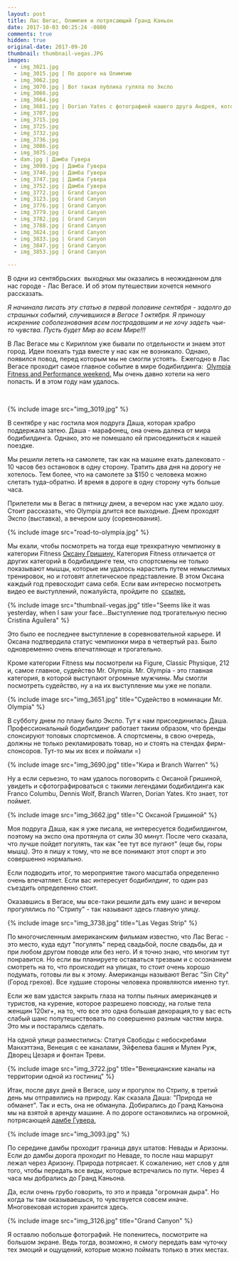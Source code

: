 ```yaml
---
layout: post
title: Лас Вегас, Олимпия и потрясающий Гранд Каньон
date: 2017-10-03 00:25:24 -0800
comments: true
hidden: true
original-date: 2017-09-20
thumbnail: thumbnail-vegas.JPG
images:
  - img_3021.jpg
  - img_3015.jpg | По дороге на Олимпию
  - img_3062.jpg
  - img_3070.jpg | Вот такая публика гуляла по Экспо
  - img_3066.jpg
  - img_3664.jpg
  - img_3681.jpg | Dorian Yates c фотографией нашего друга Андрея, который не смог приехать, но мысленно был с нами =)
  - img_3707.jpg
  - img_3715.jpg
  - img_3725.jpg
  - img_3732.jpg
  - img_3736.jpg
  - img_3086.jpg
  - img_3075.jpg
  - dam.jpg | Дамба Гувера
  - img_3098.jpg | Дамба Гувера
  - img_3746.jpg | Дамба Гувера
  - img_3747.jpg | Дамба Гувера
  - img_3752.jpg | Дамба Гувера
  - img_3772.jpg | Grand Canyon
  - img_3123.jpg | Grand Canyon
  - img_3776.jpg | Grand Canyon
  - img_3779.jpg | Grand Canyon
  - img_3782.jpg | Grand Canyon
  - img_3788.jpg | Grand Canyon
  - img_3824.jpg | Grand Canyon
  - img_3833.jpg | Grand Canyon
  - img_3847.jpg | Grand Canyon
  - img_3853.jpg | Grand Canyon

---
```

В одни из сентябрьских  выходных мы оказались в неожиданном для нас городе - Лас Вегасе. И об этом путешествии хочется немного рассказать. 

*Я начинала писать эту статью в первой половине сентября - задолго до страшных событий, случившихся в Вегасе 1 октября. Я приношу искренние соболезнования всем пострадавшим и не хочу задеть чьи-то чувства. Пусть будет Мир во всем Мире!!!*

В Лас Вегасе мы с Кириллом уже бывали по отдельности и знаем этот город. Идеи поехать туда вместе у нас как не возникало. Однако, появился повод, перед которым мы не смогли устоять. 
Ежегодно в Лас Вегасе проходит самое главное событие в мире бодибилдинга:  <a href="http://mrolympia.com/2017/" target="_blank">Olympia Fitness and Performance weekend.</a> Мы очень давно хотели на него попасть. И в этом году нам удалось. 

<!--separate--> 

{% include image src="img_3019.jpg" %}

В сентябре у нас гостила моя подруга Даша, которая  храбро поддержала затею. Даша - марафонец, она очень далека от мира бодибилдинга. Однако, это не помешало ей присоединиться к нашей поездке. 

Мы решили лететь на самолете, так как на машине ехать далековато - 10 часов без остановок в одну сторону. Тратить два дня на дорогу не хотелось. Тем более, что на самолете за $150 с человека можно слетать туда-обратно. И время в дороге в одну сторону чуть больше часа. 

Прилетели мы в Вегас в пятницу днем, а вечером нас уже ждало шоу. Стоит рассказать, что Olympia длится все выходные. Днем проходят Экспо (выставка), а вечером шоу (соревнования).

{% include image src="road-to-olympia.jpg" %}  

Мы ехали, чтобы посмотреть на тогда еще трехкратную чемпионку в категории Fitness <a href="https://oksanafitness.com/" target="_blank"> Оксану Гришину.</a> Категория Fitness отличается от других категорий в бодибилдинге тем, что спортсмены не только показывают мышцы, которые им удалось нарастить путем немыслимых тренировок, но и готовят атлетическое представление. В этом Оксана каждый год превосходит сама себя. Если вам интересно посмотреть видео ее выступлений, пожалуйста, пройдите по 
<a href="https://www.youtube.com/results?search_query=oksana+grishina+olympia" target="_blank"> ссылке.</a>

{% include image src="thumbnail-vegas.jpg" title="Seems like it was yesterday, when I saw your face...Выступление под трогательную песню Cristina Aguilera" %}

Это было ее последнее выступление в соревновательной карьере. И Оксана подтвердила статус чемпионки мира в четвертый раз. Было одновременно очень впечатляюще и трогательно. 

Кроме категории Fitness мы посмотрели на Figure, Classic Physique, 212 и, самое главное, судейство Mr. Olympia. 
Mr. Olympia - это главная категория, в которой выступают огромные мужчины. Мы смогли посмотреть судейство, ну а на их выступление мы уже не попали. 

{% include image src="img_3651.jpg" title="Судейство в номинации Mr. Olympia" %}

В субботу днем по плану было Экспо. Тут к нам присоединилась Даша. 
Профессиональный бодибилдинг работает таким образом, что бренды спонсируют топовых спортсменов. А спортсмены, в свою очередь, должны не только рекламировать товар, но и стоять на стендах фирм-спонсоров. Тут-то мы их всех и поймали =)

{% include image src="img_3690.jpg" title="Кира и Branch Warren" %}

Ну а если серьезно, то нам удалось поговорить с Оксаной Гришиной, увидеть и сфотографироваться с такими легендами бодибилдинга как Franco Columbu, Dennis Wolf, Branch Warren, Dorian Yates. Кто знает, тот поймет.

{% include image src="img_3662.jpg" title="С Оксаной Гришиной" %}

Моя подруга Даша, как я уже писала, не интересуется бодибилдингом, поэтому на экспо она протянула от силы 30 минут. После чего сказала, что лучше пойдет погулять, так как "ее тут все пугают" (еще бы, горы мышц). Это я пишу к тому, что не все понимают этот спорт и это совершенно нормально.

Если подводить итог, то мероприятие такого масштаба определенно очень впечатляет. Если вас интересует бодибилдинг, то один раз съездить определенно стоит.   

Оказавшись в Вегасе, мы все-таки решили дать ему шанс и вечером прогулялись по "Стрипу" - так называют здесь главную улицу. 

{% include image src="img_3738.jpg" title="Las Vegas Strip" %}

По многочисленным американским фильмам известно, что Лас Вегас - это место, куда едут "погулять" перед свадьбой, после свадьбы, да и при любом другом поводе или без него. И я точно знаю, что многим тут понравится. Но если вы планируете оставаться трезвым и с осознанием смотреть на то, что происходит на улицах, то стоит очень хорошо подумать, готовы ли вы к этому. Американцы называют Вегас "Sin City" (Город грехов). Все худшие стороны человека проявляются именно тут. 

Если же вам удастся закрыть глаза на толпы пьяных американцев и туристов, на курение, которое разрешено повсюду, на голые тела женщин 120кг+, на то, что все это одна большая декорация,то у вас есть слабый шанс попутешествовать по совершенно разным частям мира. Это мы и постарались сделать.

На одной улице разместились: Статуя Свободы с небоскребами Манхэттэна, Венеция с ее каналами, Эйфелева башня и Мулен Руж, Дворец Цезаря и фонтан Треви. 

{% include image src="img_3722.jpg" title="Венецианские каналы на территории одной из гостиниц" %}


Итак, после двух дней в Вегасе, шоу и прогулок по Стрипу, в третий день мы отправились на природу. Как сказала Даша: "Природа не обманет". Так и есть, она не обманула. Добирались до Гранд Каньона мы на взятой в аренду машине. А по дороге остановились на огромной, потрясающей <a href="https://ru.wikipedia.org/wiki/%D0%9F%D0%BB%D0%BE%D1%82%D0%B8%D0%BD%D0%B0_%D0%93%D1%83%D0%B2%D0%B5%D1%80%D0%B0" target="_blank">дамбе Гувера. </a>

{% include image src="img_3093.jpg" %}

По середине дамбы проходит граница двух штатов: Невады и Аризоны. Если до дамбы дорога проходит по Неваде, то после наш маршрут лежал через Аризону. Природа потрясает. К сожалению, нет слов у для того, чтобы передать все виды, которые встречались по пути. Через 4 часа мы добрались до Гранд Каньона. 

Да, если очень грубо говорить, то это и правда "огромная дыра". Но когда ты там оказываешься, то чувствуется совсем иначе. Многовековая история хранится здесь.

{% include image src="img_3126.jpg" title="Grand Canyon" %}

Я оставлю побольше фотографий. Не поленитесь, посмотрите на большом экране. Ведь тогда, возможно, я смогу передать вам чуточку тех эмоций и ощущений, которые можно поймать только в этих местах.